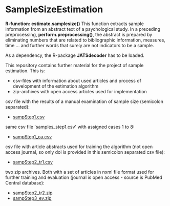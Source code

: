 # SampleSizeEstimation
**R-function: estimate.samplesize()**
This function extracts sample information from an abstract text of a psychological study. In a preceding preprocessing, **perform.preprocessing()**, the abstract is prepared by eliminating numbers that are related to bibliographic information, measures, time ... and further words that surely are not indicators to be a sample.

As a dependency, the R-package **JATSdecoder** has to be loaded.

This repository contains further material for the project of sample estimation. This is:

* csv-files with information about used articles and process of development of the estimation algorithm
* zip-archives with open access articles used for implementation

csv file with the results of a manual examination of sample size (semicolon separated):
- [sampStep1.csv](https://github.com/PetrinaB/SampleSizeEstimation/files/7038355/sampStep1.csv)

same csv file 'samples_step1.csv' with assigned cases 1 to 8:
- [sampStep1_ca.csv](https://github.com/PetrinaB/SampleSizeEstimation/files/7038358/sampStep1_ca.csv)

csv file with article abstracts used for training the algorithm (not open access journal, so only doi is provided in this semicolon separated csv file):
- [sampStep2_tr1.csv](https://github.com/PetrinaB/SampleSizeEstimation/files/7038360/sampStep2_tr1.csv)


two zip archives. Both with a set of articles in nxml file format used for further training and evaluation (journal is open access - source is PubMed Central database):
- [sampStep2_tr2.zip](https://github.com/PetrinaB/SampleSizeEstimation/files/7038364/sampStep2_tr2.zip)
- [sampStep3_ev.zip](https://github.com/PetrinaB/SampleSizeEstimation/files/7038368/sampStep3_ev.zip)



